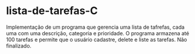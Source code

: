 # lista-de-tarefas-C

Implementação de um programa que gerencia uma lista de tafrefas, cada uma com uma descrição, categoria e prioridade. O programa armazena até 100 tarefas e permite que o usuário cadastre, delete e liste as tarefas.
Não finalizado.
